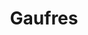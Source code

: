 ---
layout: recette-v2
categories: [recettes]
hidden: true
lang: fr
sitemap: true
title: Gaufres
type: sucre
utensils:
  - tamis
  - saladier
  - fouet
  - batteur-elec
  - gaufrier
recettes:
  Classique:
    yield: 12
    ingredients: 
      - nom: oeufs 
        qte: 6
      - nom: farine
        qte: 500
        unite: gr
      - nom: sucre
        qte: 50
        unite: gr
      - nom: beurre mou
        qte: 150
        unite: gr
      - nom: lait
        qte: 750
        unite: mL
        variable: true
      - nom: vanille liquide
    preconditions:
      - Le beurre, le lait et les oeufs doivent être à température ambiante
      - Séparer les blancs des jaunes
    etapes:
      - label: Préparation
        details:
          - Faire un puits de farine tamisée
          - Mettre au centre le sucre, une pincée de sel, le beurre mou, les jaunes d'oeufs
          - Ajouter le lait et petit à petit, fouetter jusqu'à obtenir une pâte bien liquide et sans grumaux
          - Ajouter la vanille liquide
          - Battre les blancs en neige
          - Les incorporer en deux fois
      - label: Cuisson
        emoji: 🔥
        details: 
          - L'appareil à gaufres doit être bien chaud
          - Faire cuire les gaufres sans attendre
---